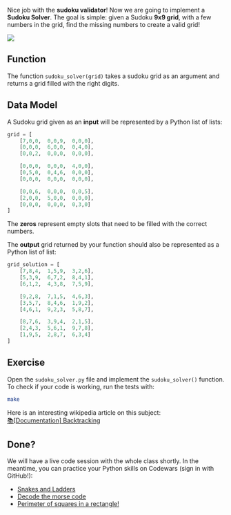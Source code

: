 Nice job with the **sudoku validator**! Now we are going to implement a **Sudoku Solver**. The goal is simple: given a Sudoku **9x9 grid**, with a few numbers in the grid, find the missing numbers to create a valid grid!

![](https://i.ibb.co/nDj9RFk/largeprintsudoku.jpg)

## Function

The function `sudoku_solver(grid)` takes a sudoku grid as an argument and returns a grid filled with the right digits.

## Data Model

A Sudoku grid given as an **input** will be represented by a Python list of lists:

```python
grid = [
    [7,0,0,  0,0,9,  0,0,0],
    [0,0,0,  6,0,0,  0,4,0],
    [0,0,2,  0,0,0,  0,0,0],

    [0,0,0,  0,0,0,  4,0,0],
    [0,5,0,  0,4,6,  0,0,0],
    [0,0,0,  0,0,0,  0,0,0],

    [0,0,6,  0,0,0,  0,0,5],
    [2,0,0,  5,0,0,  0,0,0],
    [0,0,0,  0,0,0,  0,3,0]
]
```

The **zeros** represent empty slots that need to be filled with the correct numbers.

The **output** grid returned by your function should also be represented as a Python list of list:

```python
grid_solution = [
    [7,8,4,  1,5,9,  3,2,6],
    [5,3,9,  6,7,2,  8,4,1],
    [6,1,2,  4,3,8,  7,5,9],

    [9,2,8,  7,1,5,  4,6,3],
    [3,5,7,  8,4,6,  1,9,2],
    [4,6,1,  9,2,3,  5,8,7],

    [8,7,6,  3,9,4,  2,1,5],
    [2,4,3,  5,6,1,  9,7,8],
    [1,9,5,  2,8,7,  6,3,4]
]
```

## Exercise

Open the `sudoku_solver.py` file and implement the `sudoku_solver()` function. To check if your code is working, run the tests with:

```bash
make
```

Here is an interesting wikipedia article on this subject:<br>
[📚[Documentation] Backtracking](https://en.wikipedia.org/wiki/Backtracking)

## Done?

We will have a live code session with the whole class shortly. In the meantime, you can practice your Python skills on Codewars (sign in with GitHub!):

- [Snakes and Ladders](https://www.codewars.com/kata/snakes-and-ladders-1/train/python)
- [Decode the morse code](https://www.codewars.com/kata/decode-the-morse-code/train/python)
- [Perimeter of squares in a rectangle!](https://www.codewars.com/kata/559a28007caad2ac4e000083)
